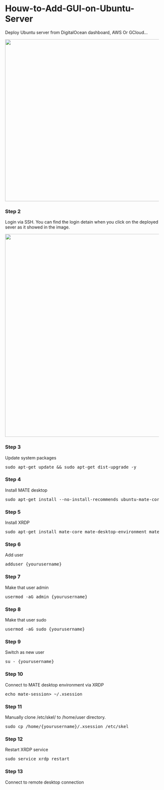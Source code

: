 # Houw-to-Add-GUI-on-Ubuntu-Server
<p>Deploy Ubuntu server from DigitalOcean dashboard, AWS Or GCloud...</p>
<p><img decoding="async" loading="lazy" class="size-full wp-image-136 aligncenter" src="https://technicalsahil.com/wp-content/uploads/2022/11/Create-Droplet.png" alt="" width="1100" height="531" srcset="https://technicalsahil.com/wp-content/uploads/2022/11/Create-Droplet.png 1100w, https://technicalsahil.com/wp-content/uploads/2022/11/Create-Droplet-600x290.png 600w, https://technicalsahil.com/wp-content/uploads/2022/11/Create-Droplet-300x145.png 300w, https://technicalsahil.com/wp-content/uploads/2022/11/Create-Droplet-1024x494.png 1024w, https://technicalsahil.com/wp-content/uploads/2022/11/Create-Droplet-768x371.png 768w" sizes="(max-width: 1100px) 100vw, 1100px" /></p>
<h3>Step 2</h3>
<p>Login via SSH. You can find the login detain when you click on the deployed sever as it showed in the image.</p>
<p><img decoding="async" loading="lazy" class="size-full wp-image-137 aligncenter" src="https://technicalsahil.com/wp-content/uploads/2022/11/Putty.png" alt="" width="667" height="665" srcset="https://technicalsahil.com/wp-content/uploads/2022/11/Putty.png 667w, https://technicalsahil.com/wp-content/uploads/2022/11/Putty-300x300.png 300w, https://technicalsahil.com/wp-content/uploads/2022/11/Putty-100x100.png 100w, https://technicalsahil.com/wp-content/uploads/2022/11/Putty-600x598.png 600w, https://technicalsahil.com/wp-content/uploads/2022/11/Putty-150x150.png 150w" sizes="(max-width: 667px) 100vw, 667px" /></p>
<h3>Step 3</h3>
<p>Update system packages</p>
<pre>sudo apt-get update &amp;&amp; sudo apt-get dist-upgrade -y</pre>
<h3>Step 4</h3>
<p>Install MATE desktop</p>
<pre>sudo apt-get install --no-install-recommends ubuntu-mate-core ubuntu-mate-desktop -y</pre>
<h3>Step 5</h3>
<p>Install XRDP</p>
<pre>sudo apt-get install mate-core mate-desktop-environment mate-notification-daemon xrdp -y</pre>
<h3>Step 6</h3>
<p>Add user</p>
<pre>adduser {yourusername}</pre>
<h3>Step 7</h3>
<p>Make that user admin</p>
<pre>usermod -aG admin {yourusername}</pre>
<h3>Step 8</h3>
<p>Make that user sudo</p>
<pre>usermod -aG sudo {yourusername}</pre>
<h3>Step 9</h3>
<p>Switch as new user</p>
<pre>su - {yourusername}</pre>
<h3>Step 10</h3>
<p>Connect to MATE desktop environment via XRDP</p>
<pre>echo mate-session&gt; ~/.xsession</pre>
<h3>Step 11</h3>
<p>Manually clone /etc/skel/ to /home/user directory.</p>
<pre>sudo cp /home/{yourusername}/.xsession /etc/skel</pre>
<h3>Step 12</h3>
<p>Restart XRDP service</p>
<pre>sudo service xrdp restart</pre>
<h3>Step 13</h3>
<p>Connect to remote desktop connection</p>
